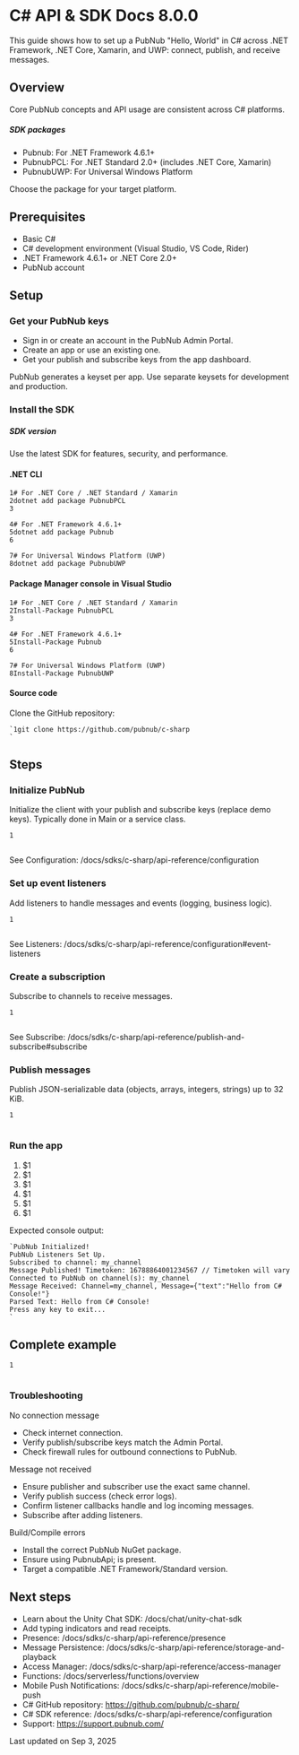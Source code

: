 # C# API & SDK Docs 8.0.0

This guide shows how to set up a PubNub "Hello, World" in C# across .NET Framework, .NET Core, Xamarin, and UWP: connect, publish, and receive messages.

## Overview

Core PubNub concepts and API usage are consistent across C# platforms.

##### SDK packages
- Pubnub: For .NET Framework 4.6.1+
- PubnubPCL: For .NET Standard 2.0+ (includes .NET Core, Xamarin)
- PubnubUWP: For Universal Windows Platform

Choose the package for your target platform.

## Prerequisites

- Basic C#
- C# development environment (Visual Studio, VS Code, Rider)
- .NET Framework 4.6.1+ or .NET Core 2.0+
- PubNub account

## Setup

### Get your PubNub keys

- Sign in or create an account in the PubNub Admin Portal.
- Create an app or use an existing one.
- Get your publish and subscribe keys from the app dashboard.

PubNub generates a keyset per app. Use separate keysets for development and production.

### Install the SDK

##### SDK version
Use the latest SDK for features, security, and performance.

#### .NET CLI
```
1# For .NET Core / .NET Standard / Xamarin  
2dotnet add package PubnubPCL  
3
  
4# For .NET Framework 4.6.1+  
5dotnet add package Pubnub  
6
  
7# For Universal Windows Platform (UWP)  
8dotnet add package PubnubUWP  

```

#### Package Manager console in Visual Studio
```
1# For .NET Core / .NET Standard / Xamarin  
2Install-Package PubnubPCL  
3
  
4# For .NET Framework 4.6.1+  
5Install-Package Pubnub  
6
  
7# For Universal Windows Platform (UWP)  
8Install-Package PubnubUWP  

```

#### Source code
Clone the GitHub repository:
```
`1git clone https://github.com/pubnub/c-sharp  
`
```

## Steps

### Initialize PubNub

Initialize the client with your publish and subscribe keys (replace demo keys). Typically done in Main or a service class.
```
1
  

```
See Configuration: /docs/sdks/c-sharp/api-reference/configuration

### Set up event listeners

Add listeners to handle messages and events (logging, business logic).
```
1
  

```
See Listeners: /docs/sdks/c-sharp/api-reference/configuration#event-listeners

### Create a subscription

Subscribe to channels to receive messages.
```
1
  

```
See Subscribe: /docs/sdks/c-sharp/api-reference/publish-and-subscribe#subscribe

### Publish messages

Publish JSON-serializable data (objects, arrays, integers, strings) up to 32 KiB.
```
1
  

```

### Run the app

1. $1
2. $1
3. $1
4. $1
5. $1
6. $1

Expected console output:
```
`PubNub Initialized!  
PubNub Listeners Set Up.  
Subscribed to channel: my_channel  
Message Published! Timetoken: 16788864001234567 // Timetoken will vary  
Connected to PubNub on channel(s): my_channel  
Message Received: Channel=my_channel, Message={"text":"Hello from C# Console!"}  
Parsed Text: Hello from C# Console!  
Press any key to exit...  
`
```

## Complete example
```
1
  

```

### Troubleshooting

No connection message
- Check internet connection.
- Verify publish/subscribe keys match the Admin Portal.
- Check firewall rules for outbound connections to PubNub.

Message not received
- Ensure publisher and subscriber use the exact same channel.
- Verify publish success (check error logs).
- Confirm listener callbacks handle and log incoming messages.
- Subscribe after adding listeners.

Build/Compile errors
- Install the correct PubNub NuGet package.
- Ensure using PubnubApi; is present.
- Target a compatible .NET Framework/Standard version.

## Next steps

- Learn about the Unity Chat SDK: /docs/chat/unity-chat-sdk
- Add typing indicators and read receipts.
- Presence: /docs/sdks/c-sharp/api-reference/presence
- Message Persistence: /docs/sdks/c-sharp/api-reference/storage-and-playback
- Access Manager: /docs/sdks/c-sharp/api-reference/access-manager
- Functions: /docs/serverless/functions/overview
- Mobile Push Notifications: /docs/sdks/c-sharp/api-reference/mobile-push
- C# GitHub repository: https://github.com/pubnub/c-sharp/
- C# SDK reference: /docs/sdks/c-sharp/api-reference/configuration
- Support: https://support.pubnub.com/

Last updated on Sep 3, 2025